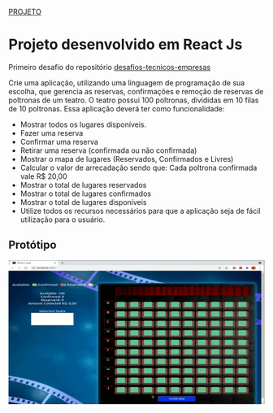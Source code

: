 [PROJETO](https://teather-movies-s36w.vercel.app/)

# Projeto desenvolvido em React Js

Primeiro desafio do repositório [desafios-tecnicos-empresas](https://github.com/Thiago-FR/desafios-tecnicos-empresas)

Crie uma aplicação, utilizando uma linguagem de programação de sua escolha, que gerencia as reservas, confirmações e remoção de reservas de poltronas de um teatro. O teatro possui 100 poltronas, divididas em 10 filas de 10 poltronas. Essa aplicação deverá ter como funcionalidade:

* Mostrar todos os lugares disponíveis.
* Fazer uma reserva
* Confirmar uma reserva
* Retirar uma reserva (confirmada ou não confirmada)
* Mostrar o mapa de lugares (Reservados, Confirmados e Livres)
* Calcular o valor de arrecadação sendo que: Cada poltrona confirmada vale R$ 20,00
* Mostrar o total de lugares reservados
* Mostrar o total de lugares confirmados
* Mostrar o total de lugares disponíveis
* Utilize todos os recursos necessários para que a aplicação seja de fácil utilização para o usuário.

## Protótipo <a name="prototipo"></a>

![Protótipo](/theater-movie.gif)
